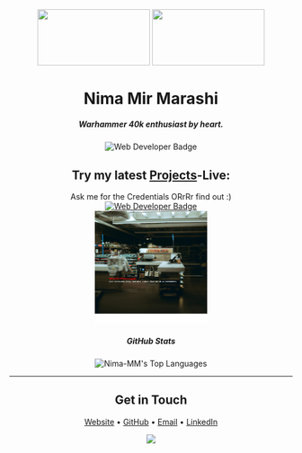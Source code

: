 <!--
 ## Hi there 👋
-->

<div align="center">
<img src="https://media1.giphy.com/media/v1.Y2lkPTc5MGI3NjExeWlwdmtxMW4yNDdoMWpnb2tldmljdmY4cDcwOW9xdHFvNTJxcTVkeSZlcD12MV9pbnRlcm5hbF9naWZfYnlfaWQmY3Q9Zw/xTiTnA6KByRzAnnEwE/giphy.gif" width="200" height="100" />
<img src="https://media3.giphy.com/media/v1.Y2lkPTc5MGI3NjExaXI3aGFoazhhdXVkbjh5dndoOHQwNGJkbGR0ejlrdjlseGp6ZzY3eCZlcD12MV9pbnRlcm5hbF9naWZfYnlfaWQmY3Q9Zw/3o72Fis3O08ru2BqQ8/giphy.gif" width="200" height="100" />
<!--   <img src="https://media2.giphy.com/media/v1.Y2lkPTc5MGI3NjExaDI3YzlwemZ0a2FtODJrY2FwMDM5eWM3eXI0dmJtemh0cGpybWxjaiZlcD12MV9pbnRlcm5hbF9naWZfYnlfaWQmY3Q9Zw/jiY0YJnr7Snd6QYTHG/giphy.gif" width="180" height="70" /> -->
<!-- <img src="https://media4.giphy.com/media/v1.Y2lkPTc5MGI3NjExaXNhMXp0aHhjZmFoZjNrZGF1OWplaGl1Mmd2enY3Mmpjdjc0d3J3aiZlcD12MV9pbnRlcm5hbF9naWZfYnlfaWQmY3Q9Zw/2uxxXyTRFgIJaOZJTb/giphy.gif" width="280" height="74" style="" frameBorder="0" class="giphy-embed" allowFullScreen></img> -->
</div>

<h1 align="center">Nima Mir Marashi</h1>
<div align="center">
  <h5>
    <!-- <strong>Web Developer</strong>,<br/> -->
    <strong>Warhammer 40k</strong> enthusiast by heart.
  </h5>
</div>
<div align="center">
  <!-- Badges skills or interests -->
   <!-- <img src="https://img.shields.io/badge/-Nima%20Mir%20Marashi-blue?style=for-the-badge" alt="Name Badge" /> <br/> -->
 <img src="https://img.shields.io/badge/-Web%20Developer-blueviolet?style=for-the-badge" alt="Web Developer Badge" />
<div>
<h2>Try my latest <span><a href="https://www.nima-mm.de/projekte/">Projects</a></span>-Live:</h2> 
Ask me for the Credentials ORrRr find out :)
</div>
<a href="https://lagerkontrolle.nima-mm.com">
 <img src="https://img.shields.io/badge/Click-StockEase%20-blueviolet?style=for-the-badge" alt="Web Developer Badge" width="10%"/> <br>
<img src="Assets/StockEase/brock-wegner-epjtnifIn7Q-unsplash_medium_bearbeitet.jpg" alt="StockEase - Webapplikation"  width="200" height="200" />
</a>
   <!-- <img src="https://img.shields.io/badge/Hobby-Warhammer%2040k-9cf?style=for-the-badge" alt="Warhammer 40k Badge" /> -->
</div>

<!-- 
---

---

<!--
<div align="center">
  <h2>About Me</h2>
  <p>
    <em>
      Passionate about crafting sleek websites and immersive user experiences.<br/>
      Whenever I'm not coding, I'm probably reading lore or painting minis in the Grim Darkness of the far future!
    </em>
  </p>
</div>

---
-->
<div align="center">
  <h5>GitHub Stats</h5>
  
  <!-- GitHub Stats Card -->
  <!-- <img 
    src="https://github-readme-stats.vercel.app/api?username=Nima-MM&show_icons=true&theme=radical" 
    alt="Nima-MM's GitHub Stats"
    width="48%"
  /> -->
  
  <!-- Top Languages Card -->
  <img 
    src="https://github-readme-stats.vercel.app/api/top-langs/?username=Nima-MM&layout=compact&theme=radical" 
    alt="Nima-MM's Top Languages"
    width="25%"
  />
</div>

---

<div align="center">
  <h2>Get in Touch</h2>
  <p>
    <a href="https://nima-mm.info">Website</a> •
    <a href="https://github.com/Nima-MM">GitHub</a> •
    <a href="mailto:marashi.nima@outlook.de">Email</a> •
    <a href="https://www.linkedin.com/in/nima-mm/">LinkedIn</a>
  </p>
</div>

<div align="center">
  <!-- Another optional Warhammer 40k or fun-themed GIF if you wish -->
  <img src="https://user-images.githubusercontent.com/99184393/230743011-acc897c9-0874-490b-8d83-6311b803b76a.gif" width="30%"/>
</div>

<!--
**Nima-MM/Nima-MM** is a ✨ _special_ ✨ repository because its `README.md` (this file) appears on your GitHub profile.

Here are some ideas to get you started:

- 🔭 I’m currently working on ...
- 🌱 I’m currently learning ...
- 👯 I’m looking to collaborate on ...
- 🤔 I’m looking for help with ...
- 💬 Ask me about ...
- 📫 How to reach me: ...
- 😄 Pronouns: ...
- ⚡ Fun fact: ...
-->
